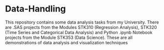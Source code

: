 # Data-Handling
This repository contains some data analysis tasks from my University. There are .SAS projects from the Modules STK310 (Regression Analysis), STK320 (Time Series and Categorical Data Analysis) and Python .ipynb Notebook projects from the Module STK353 (Data Science). These are all demonstrations of data analysis and visualization techniques
